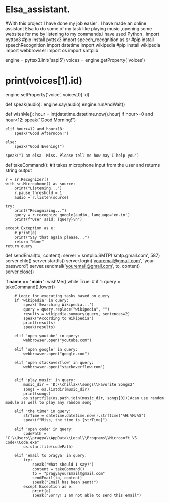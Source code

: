 # Elsa_assistant.
#With this project I have done my job easier . I have made an online assistant Elsa to do some of my task like playing music ,opening some websites for me by listening to my commands.i have used Python . 
import pyttsx3 #pip install pyttsx3
import speech_recognition as sr #pip install speechRecognition
import datetime
import wikipedia #pip install wikipedia
import webbrowser
import os
import smtplib

engine = pyttsx3.init('sapi5')
voices = engine.getProperty('voices')
# print(voices[1].id)
engine.setProperty('voice', voices[0].id)


def speak(audio):
    engine.say(audio)
    engine.runAndWait()


def wishMe():
    hour = int(datetime.datetime.now().hour)
    if hour>=0 and hour<12:
        speak("Good Morning!")

    elif hour>=12 and hour<18:
        speak("Good Afternoon!")   

    else:
        speak("Good Evening!")  

    speak("I am elsa  Miss. Please tell me how may I help you")       

def takeCommand():
    #It takes microphone input from the user and returns string output

    r = sr.Recognizer()
    with sr.Microphone() as source:
        print("Listening...")
        r.pause_threshold = 1
        audio = r.listen(source)

    try:
        print("Recognizing...")    
        query = r.recognize_google(audio, language='en-in')
        print(f"User said: {query}\n")

    except Exception as e:
        # print(e)    
        print("Say that again please...")  
        return "None"
    return query

def sendEmail(to, content):
    server = smtplib.SMTP('smtp.gmail.com', 587)
    server.ehlo()
    server.starttls()
    server.login('youremail@gmail.com', 'your-password')
    server.sendmail('youremail@gmail.com', to, content)
    server.close()

if __name__ == "__main__":
    wishMe()
    while True:
    # if 1:
        query = takeCommand().lower()

        # Logic for executing tasks based on query
        if 'wikipedia' in query:
            speak('Searching Wikipedia...')
            query = query.replace("wikipedia", "")
            results = wikipedia.summary(query, sentences=2)
            speak("According to Wikipedia")
            print(results)
            speak(results)

        elif 'open youtube' in query:
            webbrowser.open("youtube.com")

        elif 'open google' in query:
            webbrowser.open("google.com")

        elif 'open stackoverflow' in query:
            webbrowser.open("stackoverflow.com")   


        elif 'play music' in query:
            music_dir = 'D:\\chillax\\songs\\Favorite Songs2'
            songs = os.listdir(music_dir)
            print(songs)    
            os.startfile(os.path.join(music_dir, songs[0]))#can use random module as well to play any random song

        elif 'the time' in query:
            strTime = datetime.datetime.now().strftime("%H:%M:%S")    
            speak(f"Miss, the time is {strTime}")

        elif 'open code' in query:
            codePath = "C:\\Users\\pragya\\AppData\\Local\\Programs\\Microsoft VS Code\\Code.exe"
            os.startfile(codePath)

        elif 'email to pragya' in query:
            try:
                speak("What should I say?")
                content = takeCommand()
                to = "pragyayourEmail@gmail.com"    
                sendEmail(to, content)
                speak("Email has been sent!")
            except Exception as e:
                print(e)
                speak("Sorry! I am not able to send this email")    
